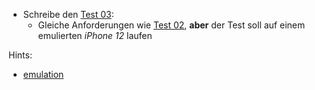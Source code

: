 * Schreibe den [Test 03](../tests/03.spec.ts):
    * Gleiche Anforderungen wie [Test 02](02.spec.ts), **aber** der Test soll auf einem emulierten _iPhone 12_ laufen

Hints:
* [emulation](https://playwright.dev/docs/emulation)
